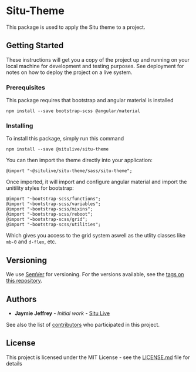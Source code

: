# Situ-Theme

This package is used to apply the Situ theme to a project.

## Getting Started

These instructions will get you a copy of the project up and running on your local machine for development and testing purposes. See deployment for notes on how to deploy the project on a live system.

### Prerequisites

This package requires that bootstrap and angular material is installed

```
npm install --save bootstrap-scss @angular/material
```

### Installing

To install this package, simply run this command

```
npm install --save @situlive/situ-theme
```

You can then import the theme directly into your application:

```
@import "~@situlive/situ-theme/sass/situ-theme";
```

Once imported, it will import and configure angular material and import the unitility styles for bootstrap:

```
@import "~bootstrap-scss/functions";
@import "~bootstrap-scss/variables";
@import "~bootstrap-scss/mixins";
@import "~bootstrap-scss/reboot";
@import "~bootstrap-scss/grid";
@import "~bootstrap-scss/utilities";
```

Which gives you access to the grid system aswell as the utlity classes like `mb-0` and `d-flex`, etc.

## Versioning

We use [SemVer](http://semver.org/) for versioning. For the versions available, see the [tags on this repository](https://github.com/situlive/situ-theme/tags).

## Authors

- **Jaymie Jeffrey** - _Initial work_ - [Situ Live](https://github.com/situlive)

See also the list of [contributors](https://github.com/situlive/situ-theme/contributors) who participated in this project.

## License

This project is licensed under the MIT License - see the [LICENSE.md](LICENSE.md) file for details
